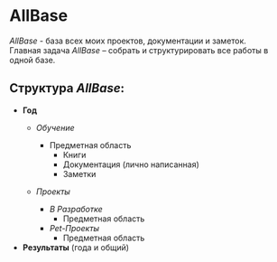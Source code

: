 # AllBase

*AllBase* - база всех моих проектов, документации и заметок.  
Главная задача *AllBase* – собрать и структурировать все работы в одной базе.

## Структура *AllBase*:
- **Год**
  - *Обучение*
    - Предметная область
      - Книги
      - Документация (лично написанная)
      - Заметки

  - *Проекты*
    - *В Разработке*
      - Предметная область
    - *Pet-Проекты*
      - Предметная область
- **Результаты** (года и общий)
